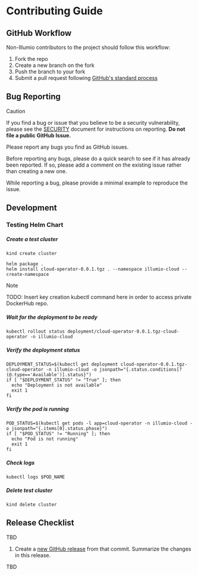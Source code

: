# Contributing Guide

## GitHub Workflow

Non-Illumio contributors to the project should follow this workflow:

1. Fork the repo
2. Create a new branch on the fork
3. Push the branch to your fork
4. Submit a pull request following [GitHub's standard process](https://docs.github.com/en/pull-requests/collaborating-with-pull-requests/proposing-changes-to-your-work-with-pull-requests/about-pull-requests)

## Bug Reporting

> [!CAUTION]
> If you find a bug or issue that you believe to be a security vulnerability, please see the [SECURITY](SECURITY.md) document for instructions on reporting. **Do not file a public GitHub Issue.**

Please report any bugs you find as GitHub issues.

Before reporting any bugs, please do a quick search to see if it has already been reported. If so, please add a comment on the existing issue rather than creating a new one.

While reporting a bug, please provide a minimal example to reproduce the issue.


## Development

### Testing Helm Chart

##### Create a test cluster
```
kind create cluster

helm package .
helm install cloud-operator-0.0.1.tgz . --namespace illumio-cloud --create-namespace
```

> [!NOTE]
> TODO: Insert key creation kubectl command here in order to access private DockerHub repo.

##### Wait for the deployment to be ready
```
kubectl rollout status deployment/cloud-operator-0.0.1.tgz-cloud-operator -n illumio-cloud
```
##### Verify the deployment status
```
DEPLOYMENT_STATUS=$(kubectl get deployment cloud-operator-0.0.1.tgz-cloud-operator -n illumio-cloud -o jsonpath="{.status.conditions[?(@.type=='Available')].status}")
if [ "$DEPLOYMENT_STATUS" != "True" ]; then
  echo "Deployment is not available"
  exit 1
fi
```

##### Verify the pod is running
```
POD_STATUS=$(kubectl get pods -l app=cloud-operator -n illumio-cloud -o jsonpath="{.items[0].status.phase}")
if [ "$POD_STATUS" != "Running" ]; then
  echo "Pod is not running"
  exit 1
fi
```

##### Check logs
```
kubectl logs $POD_NAME
```

##### Delete test cluster
```
kind delete cluster
```

## Release Checklist

TBD

1. Create a [new GitHub release](https://github.com/illumio/cloud-operator/releases) from that commit. Summarize the changes in this release.

TBD